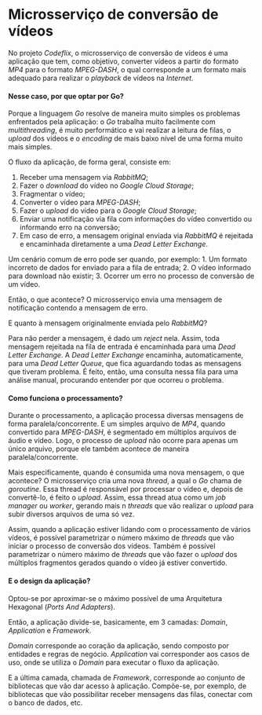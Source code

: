 # Microsserviço de conversão de vídeos

No projeto _Codeflix_, o microsserviço de conversão de vídeos é uma aplicação que tem, como objetivo, converter vídeos a partir do formato _MP4_ para o formato _MPEG-DASH_, o qual corresponde a um formato mais adequado para realizar o _playback_ de vídeos na _Internet_.

#### Nesse caso, por que optar por Go?

Porque a linguagem _Go_ resolve de maneira muito simples os problemas enfrentados pela aplicação: o _Go_ trabalha muito facilmente com _multithreading_, é muito performático e vai realizar a leitura de filas, o _upload_ dos vídeos e o _encoding_ de mais baixo nível de uma forma muito mais simples.

O fluxo da aplicação, de forma geral, consiste em:

1. Receber uma mensagem via _RabbitMQ_;
2. Fazer o _download_ do vídeo no _Google Cloud Storage_;
3. Fragmentar o vídeo;
4. Converter o vídeo para _MPEG-DASH_;
5. Fazer o _upload_ do vídeo para o _Google Cloud Storage_;
6. Enviar uma notificação via fila com informações do vídeo convertido ou informando erro na conversão;
7. Em caso de erro, a mensagem original enviada via _RabbitMQ_ é rejeitada e encaminhada diretamente a uma _Dead Letter Exchange_.

Um cenário comum de erro pode ser quando, por exemplo: 1. Um formato incorreto de dados for enviado para a fila de entrada; 2. O vídeo informado para download não existir; 3. Ocorrer um erro no processo de conversão de um vídeo.

Então, o que acontece? O microsserviço envia uma mensagem de notificação contendo a mensagem de erro.

E quanto à mensagem originalmente enviada pelo _RabbitMQ_?

Para não perder a mensagem, é dado um _reject_ nela. Assim, toda mensagem rejeitada na fila de entrada é encaminhada para uma _Dead Letter Exchange_. A _Dead Letter Exchange_ encaminha, automaticamente, para uma _Dead Letter Queue_, que fica aguardando todas as mensagens que tiveram problema. É feito, então, uma consulta nessa fila para uma análise manual, procurando entender por que ocorreu o problema.

#### Como funciona o processamento?

Durante o processamento, a aplicação processa diversas mensagens de forma paralela/concorrente. E um simples arquivo de _MP4_, quando convertido para _MPEG-DASH_, é segmentado em múltiplos arquivos de áudio e vídeo. Logo, o processo de _upload_ não ocorre para apenas um único arquivo, porque ele também acontece de maneira paralela/concorrente.

Mais especificamente, quando é consumida uma nova mensagem, o que acontece? O microsserviço cria uma nova _thread_, a qual o _Go_ chama de _goroutine_. Essa thread é responsável por processar o vídeo e, depois de convertê-lo, é feito o _upload_. Assim, essa thread atua como um _job manager_ ou _worker_, gerando mais n _threads_ que vão realizar o _upload_ para subir diversos arquivos de uma só vez.

Assim, quando a aplicação estiver lidando com o processamento de vários vídeos, é possível parametrizar o número máximo de _threads_ que vão iniciar o processo de conversão dos vídeos. Também é possível parametrizar o número máximo de _threads_ que vão fazer o _upload_ dos múltiplos fragmentos gerados quando o vídeo já estiver convertido.

#### E o design da aplicação?

Optou-se por aproximar-se o máximo possível de uma Arquitetura Hexagonal (_Ports And Adapters_).

Então, a aplicação divide-se, basicamente, em 3 camadas: _Domain_, _Application_ e _Framework_.

_Domain_ corresponde ao coração da aplicação, sendo composto por entidades e regras de negócio. _Application_ vai corresponder aos casos de uso, onde se utiliza o _Domain_ para executar o fluxo da aplicação.

E a última camada, chamada de _Framework_, corresponde ao conjunto de bibliotecas que vão dar acesso à aplicação. Compõe-se, por exemplo, de bibliotecas que vão possibilitar receber mensagens das filas, conectar com o banco de dados, etc.
